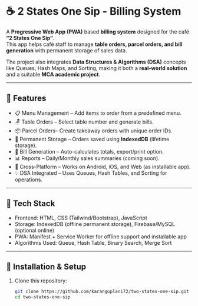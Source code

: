 # ☕ 2 States One Sip - Billing System

A **Progressive Web App (PWA)** based **billing system** designed for the café **“2 States One Sip”**.  
This app helps café staff to manage **table orders, parcel orders, and bill generation** with permanent storage of sales data.  

The project also integrates **Data Structures & Algorithms (DSA)** concepts like Queues, Hash Maps, and Sorting, making it both a **real-world solution** and a suitable **MCA academic project**.

---

## 🔹 Features
- 📋 Menu Management – Add items to order from a predefined menu.  
- 🪑 Table Orders – Select table number and generate bills.  
- 📦 Parcel Orders– Create takeaway orders with unique order IDs.  
- 💾 Permanent Storage – Orders saved using **IndexedDB** (lifetime storage).  
- 🧾 Bill Generation – Auto-calculates totals, export/print option.  
- 📊 Reports – Daily/Monthly sales summaries (coming soon).  
- 📱 Cross-Platform – Works on Android, iOS, and Web (as installable app).  
- 💡 DSA Integrated – Uses Queues, Hash Tables, and Sorting for operations.  

---

## 🔹 Tech Stack
- Frontend: HTML, CSS (Tailwind/Bootstrap), JavaScript  
- Storage: IndexedDB (offline permanent storage), Firebase/MySQL (optional online)  
- PWA: Manifest + Service Worker for offline support and installable app  
- Algorithms Used: Queue, Hash Table, Binary Search, Merge Sort  

---

## 🔹 Installation & Setup
1. Clone this repository:  
   ```bash
   git clone https://github.com/karangoplani72/two-states-one-sip.git
   cd two-states-one-sip
